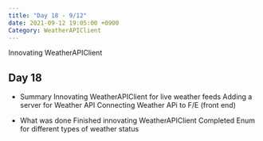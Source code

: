 ```yaml
---
title: "Day 18 - 9/12"
date: 2021-09-12 19:05:00 +0900
Category: WeatherAPIClient
---
```

Innovating WeatherAPIClient
## **Day 18**

- Summary
Innovating WeatherAPIClient for live weather feeds
Adding a server for Weather API
Connecting Weather APi to F/E (front end)

- What was done
Finished innovating WeatherAPIClient
Completed Enum for different types of weather status

